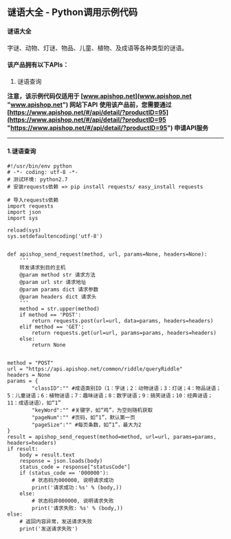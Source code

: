 ## 谜语大全 - Python调用示例代码

#### 谜语大全
字谜、动物、灯谜、物品、儿童、植物、及成语等各种类型的谜语。

#### 该产品拥有以下APIs：
1. 谜语查询

**注意，该示例代码仅适用于 [www.apishop.net](www.apishop.net "www.apishop.net") 网站下API**
**使用该产品前，您需要通过 [https://www.apishop.net/#/api/detail/?productID=95](https://www.apishop.net/#/api/detail/?productID=95 "https://www.apishop.net/#/api/detail/?productID=95") 申请API服务**

---

#### 1.谜语查询

```
#!/usr/bin/env python
# -*- coding: utf-8 -*-
# 测试环境: python2.7
# 安装requests依赖 => pip install requests/ easy_install requests

# 导入requests依赖
import requests
import json
import sys

reload(sys)
sys.setdefaultencoding('utf-8')


def apishop_send_request(method, url, params=None, headers=None):
    '''
    转发请求到目的主机
    @param method str 请求方法
    @param url str 请求地址
    @param params dict 请求参数
    @param headers dict 请求头
    '''
    method = str.upper(method)
    if method == 'POST':
        return requests.post(url=url, data=params, headers=headers)
    elif method == 'GET':
        return requests.get(url=url, params=params, headers=headers)
    else:
        return None


method = "POST"
url = "https://api.apishop.net/common/riddle/queryRiddle"
headers = None
params = {			
		"classID":"" #成语类别ID（1：字谜；2：动物谜语；3：灯谜；4：物品谜语；5：儿童谜语；6：植物谜语；7：趣味谜语；8：数字谜语；9：搞笑谜语；10：经典谜语；11：成语谜语），如“1”			
		"keyWord":"" #关键字，如“鸡”，为空则随机获取			
		"pageNum":"" #页码，如“1”，默认第一页			
		"pageSize":"" #每页条数，如“1”，最大为2
}
result = apishop_send_request(method=method, url=url, params=params, headers=headers)
if result:
    body = result.text
    response = json.loads(body)
    status_code = response["statusCode"]
    if (status_code == '000000'):
        # 状态码为000000, 说明请求成功
        print('请求成功：%s' % (body,))
    else:
        # 状态码非000000, 说明请求失败
        print('请求失败: %s' % (body,))
else:
    # 返回内容异常，发送请求失败
    print('发送请求失败')


```